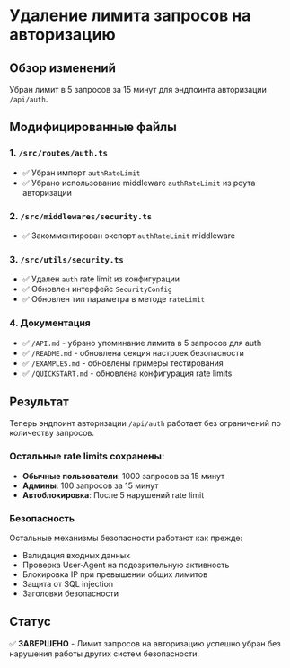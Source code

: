 # Удаление лимита запросов на авторизацию

## Обзор изменений

Убран лимит в 5 запросов за 15 минут для эндпоинта авторизации `/api/auth`.

## Модифицированные файлы

### 1. `/src/routes/auth.ts`
- ✅ Убран импорт `authRateLimit`
- ✅ Убрано использование middleware `authRateLimit` из роута авторизации

### 2. `/src/middlewares/security.ts`
- ✅ Закомментирован экспорт `authRateLimit` middleware

### 3. `/src/utils/security.ts`
- ✅ Удален `auth` rate limit из конфигурации
- ✅ Обновлен интерфейс `SecurityConfig`
- ✅ Обновлен тип параметра в методе `rateLimit`

### 4. Документация
- ✅ `/API.md` - убрано упоминание лимита в 5 запросов для auth
- ✅ `/README.md` - обновлена секция настроек безопасности
- ✅ `/EXAMPLES.md` - обновлены примеры тестирования
- ✅ `/QUICKSTART.md` - обновлена конфигурация rate limits

## Результат

Теперь эндпоинт авторизации `/api/auth` работает без ограничений по количеству запросов.

### Остальные rate limits сохранены:
- **Обычные пользователи**: 1000 запросов за 15 минут
- **Админы**: 100 запросов за 15 минут  
- **Автоблокировка**: После 5 нарушений rate limit

### Безопасность
Остальные механизмы безопасности работают как прежде:
- Валидация входных данных
- Проверка User-Agent на подозрительную активность
- Блокировка IP при превышении общих лимитов
- Защита от SQL injection
- Заголовки безопасности

## Статус
✅ **ЗАВЕРШЕНО** - Лимит запросов на авторизацию успешно убран без нарушения работы других систем безопасности.
